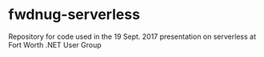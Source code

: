 # fwdnug-serverless
Repository for code used in the 19 Sept. 2017 presentation on serverless at Fort Worth .NET User Group

